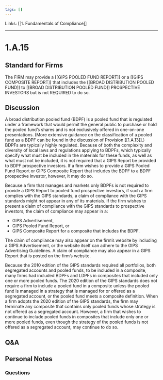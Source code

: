```yaml
---
tags: []
---
```

Links: [[1. Fundamentals of Compliance]]
___
# 1.A.15
## Standard for Firms
The FIRM may provide a [[GIPS POOLED FUND REPORT]] or a [[GIPS COMPOSITE REPORT]] that includes the [[BROAD DISTRIBUTION POOLED FUND]] to [[BROAD DISTRIBUTION POOLED FUND]] PROSPECTIVE INVESTORS but is not REQUIRED to do so.
## Discussion
A broad distribution pooled fund (BDPF) is a pooled fund that is regulated under a framework that would permit the general public to purchase or hold the pooled fund’s shares and is not exclusively offered in one-on-one presentations. (More extensive guidance on the classification of a pooled fund as a BDPF can be found in the discussion of Provision [[1.A.13]].) BDPFs are typically highly regulated. Because of both the complexity and diversity of local laws and regulations applying to BDPFs, which typically specify what must be included in the materials for these funds, as well as what must not be included, it is not required that a GIPS Report be provided to BDPF prospective investors. If a firm wishes to provide a GIPS Pooled Fund Report or GIPS Composite Report that includes the BDPF to a BDPF prospective investor, however, it may do so.

Because a firm that manages and markets only BDPFs is not required to provide a GIPS Report to pooled fund prospective investors, if such a firm complies with the GIPS standards, a claim of compliance with the GIPS standards might not appear in any of its materials. If the firm wishes to present a claim of compliance with the GIPS standards to prospective investors, the claim of compliance may appear in a:
- GIPS Advertisement,
- GIPS Pooled Fund Report, or
- GIPS Composite Report for a composite that includes the BDPF.

The claim of compliance may also appear on the firm’s website by including a GIPS Advertisement, or the website itself can adhere to the GIPS Advertising Guidelines. A claim of compliance may also appear in a GIPS Report that is posted on the firm’s website.

Because the 2010 edition of the GIPS standards required all portfolios, both segregated accounts and pooled funds, to be included in a composite, many firms had included BDPFs and LDPFs in composites that included only one or more pooled funds. The 2020 edition of the GIPS standards does not require a firm to include a pooled fund in a composite unless the pooled fund is managed in a strategy that is managed for or offered as a segregated account, or the pooled fund meets a composite definition. When a firm adopts the 2020 edition of the GIPS standards, the firm may terminate any composite that contains only pooled funds whose strategy is not offered as a segregated account. However, a firm that wishes to continue to include pooled funds in composites that include only one or more pooled funds, even though the strategy of the pooled funds is not offered as a segregated account, may continue to do so.
## Q&A

## Personal Notes

### Questions